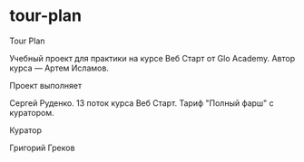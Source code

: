 # tour-plan

Tour Plan

Учебный проект для практики на курсе Веб Старт от Glo Academy. Автор курса — Артем Исламов.

Проект выполняет

Сергей Руденко. 13 поток курса Веб Старт. Тариф "Полный фарш" с куратором.

Куратор

Григорий Греков
